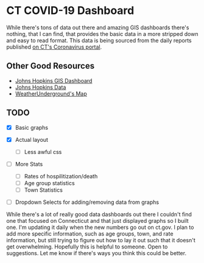 # CT COVID-19 Dashboard

While there's tons of data out there and amazing GIS dashboards there's nothing,
that I can find, that provides the basic data in a more stripped down and easy
to read format. This data is being sourced from the daily reports published [on
CT's Coronavirus portal](https://portal.ct.gov/Coronavirus).

## Other Good Resources

- [Johns Hopkins GIS Dashboard](https://coronavirus.jhu.edu/map.html)
- [Johns Hopkins Data](https://github.com/CSSEGISandData/COVID-19)
- [WeatherUnderground's Map](https://www.wunderground.com/wundermap?covid=1&lat=41.225&lon=-73.008&cm_ven=covid-map)

## TODO

- [x] Basic graphs
- [x] Actual layout
  - [ ] Less awful css
- [ ] More Stats
  - [ ] Rates of hospilitization/death
  - [ ] Age group statistics
  - [ ] Town Statistics
- [ ] Dropdown Selects for adding/removing data from graphs


While there's a lot of really good data dashboards out there I couldn't find one that focused on Connecticut and that just displayed graphs so I built one. I'm updating it daily when the new numbers go out on ct.gov. I plan to add more specific information, such as age groups, town, and rate information, but still trying to figure out how to lay it out such that it doesn't get overwhelming. Hopefully this is helpful to someone. Open to suggestions. Let me know if there's ways you think this could be better.
